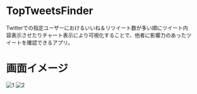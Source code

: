 # TopTweetsFinder
Twitterでの指定ユーザーにおけるいいね＆リツイート数が多い順にツイート内容表示させたりチャート表示により可視化することで、他者に影響力のあったツイートを確認できるアプリ。

# 画面イメージ
![1](https://user-images.githubusercontent.com/40058717/48603828-1ed17600-e9bb-11e8-9e29-bd005fe3b1ea.png)
![2](https://user-images.githubusercontent.com/40058717/48603834-209b3980-e9bb-11e8-88f8-6e9305c639d5.png)
